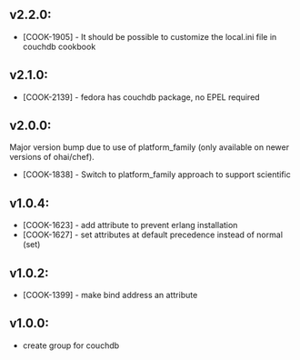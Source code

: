 ## v2.2.0:

* [COOK-1905] - It should be possible to customize the local.ini file
  in couchdb cookbook

## v2.1.0:

* [COOK-2139] - fedora has couchdb package, no EPEL required

## v2.0.0:

Major version bump due to use of platform_family (only available on
newer versions of ohai/chef).

* [COOK-1838] - Switch to platform_family approach to support scientific

## v1.0.4:

* [COOK-1623] - add attribute to prevent erlang installation
* [COOK-1627] - set attributes at default precedence instead of normal (set)

## v1.0.2:

* [COOK-1399] - make bind address an attribute

## v1.0.0:

* create group for couchdb
